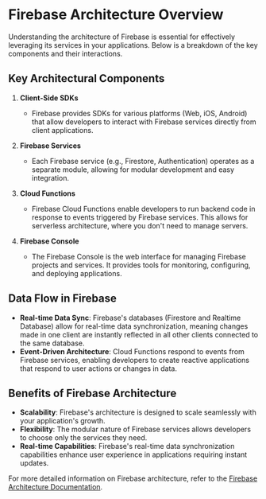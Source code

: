 # Firebase Architecture Overview

Understanding the architecture of Firebase is essential for effectively leveraging its services in your applications. Below is a breakdown of the key components and their interactions.

## Key Architectural Components

1. **Client-Side SDKs**

   - Firebase provides SDKs for various platforms (Web, iOS, Android) that allow developers to interact with Firebase services directly from client applications.

2. **Firebase Services**

   - Each Firebase service (e.g., Firestore, Authentication) operates as a separate module, allowing for modular development and easy integration.

3. **Cloud Functions**

   - Firebase Cloud Functions enable developers to run backend code in response to events triggered by Firebase services. This allows for serverless architecture, where you don't need to manage servers.

4. **Firebase Console**
   - The Firebase Console is the web interface for managing Firebase projects and services. It provides tools for monitoring, configuring, and deploying applications.

## Data Flow in Firebase

- **Real-time Data Sync**: Firebase's databases (Firestore and Realtime Database) allow for real-time data synchronization, meaning changes made in one client are instantly reflected in all other clients connected to the same database.
- **Event-Driven Architecture**: Cloud Functions respond to events from Firebase services, enabling developers to create reactive applications that respond to user actions or changes in data.

## Benefits of Firebase Architecture

- **Scalability**: Firebase's architecture is designed to scale seamlessly with your application's growth.
- **Flexibility**: The modular nature of Firebase services allows developers to choose only the services they need.
- **Real-time Capabilities**: Firebase's real-time data synchronization capabilities enhance user experience in applications requiring instant updates.

For more detailed information on Firebase architecture, refer to the [Firebase Architecture Documentation](https://firebase.google.com/docs/architecture).
